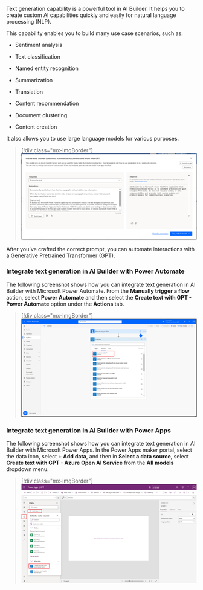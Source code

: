 Text generation capability is a powerful tool in AI Builder. It helps you to create custom AI capabilities quickly and easily for natural language processing (NLP).

This capability enables you to build many use case scenarios, such as:

- Sentiment analysis

- Text classification

- Named entity recognition

- Summarization

- Translation

- Content recommendation

- Document clustering

- Content creation

It also allows you to use large language models for various purposes.

> [!div class="mx-imgBorder"]
> [![Screenshot showing the Templates, Instructions, and Response areas.](../media/introduction-summarize-text.png)](../media/introduction-summarize-text.png#lightbox)

After you've crafted the correct prompt, you can automate interactions with a Generative Pretrained Transformer (GPT).

### Integrate text generation in AI Builder with Power Automate
The following screenshot shows how you can integrate text generation in AI Builder with Microsoft Power Automate. From the **Manually trigger a flow** action, select **Power Automate** and then select the **Create text with GPT - Power Automate** option under the **Actions** tab.

> [!div class="mx-imgBorder"]
> [![Screenshot of Power Automate showing AI Builder in a flow with focus on the Create text with GPT action.](../media/introduction-ai-builder-action-flow.png)](../media/introduction-ai-builder-action-flow.png#lightbox)

### Integrate text generation in AI Builder with Power Apps
The following screenshot shows how you can integrate text generation in AI Builder with Microsoft Power Apps. In the Power Apps maker portal, select the data icon, select **+ Add data**, and then in **Select a data source**, select **Create text with GPT - Azure Open AI Service** from the **All models** dropdown menu. 

> [!div class="mx-imgBorder"]
> [![Screenshot of Power Apps on the Data page with focus on Add data and Create text with GPT.](../media/introduction-ai-builder-action-powerapps.png)](../media/introduction-ai-builder-action-powerapps.png#lightbox)

